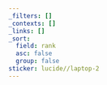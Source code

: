 ```yaml
---
_filters: []
_contexts: []
_links: []
_sort:
  field: rank
  asc: false
  group: false
sticker: lucide//laptop-2
---
```

